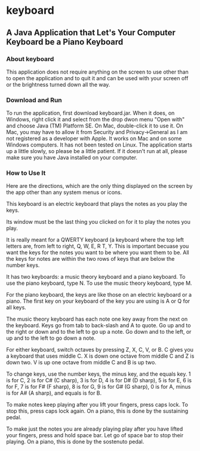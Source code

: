 # keyboard
## A Java Application that Let's Your Computer Keyboard be a Piano Keyboard
### About keyboard
This application does not require anything on the screen to use other than to open the application and to quit it and can be used with your screen off or the brightness turned down all the way.

### Download and Run
To run the application, first download keyboard.jar. When it does, on Windows, right click it and select from the drop dwon menu "Open with" and choose Java (TM) Platform SE. On Mac, double-click it to use it. On Mac, you may have to allow it from Security and Privacy->General as I am not registered as a developer with Apple. It works on Mac and on some Windows computers.  It has not been tested on Linux.  The application starts up a little slowly, so please be a little patient. If it doesn't run at all, please make sure you have Java installed on your computer.

### How to Use It
Here are the directions, which are the only thing displayed on the screen by the app other than any system menus or icons.

This keyboard is an electric keyboard that plays the notes as you play the keys.

Its window must be the last thing you clicked on for it to play the notes you play.

It is really meant for a QWERTY keyboard (a keyboard where the top left letters are, from left to right, Q, W, E, R T, Y.  This is important becuase you want the keys for the notes you want to be where you want them to be.  All the keys for notes are within the two rows of keys that are below the number keys.

It has two keyboards: a music theory keyboard and a piano keyboard.  To use the piano keyboard, type N.  To use the music theory keyboard, type M.

For the piano keyboard, the keys are like those on an electric keyboard or a piano.  The first key on your keyboard of the key you are using is A or Q for all keys.

The music theory keyboard has each note one key away from the next on the keyboard.  Keys go from tab to back-slash and A to quote.  Go up and to the right or down and to the left to go up a note.  Go down and to the left, or up and to the left to go down a note.

For either keyboard, switch octaves by pressing Z, X, C, V, or B.  C gives you a keyboard that uses middle C.  X is down one octave from middle C and Z is down two.  V is up one octave from middle C and B is up two.

To change keys, use the number keys, the minus key, and the equals key.  1 is for C, 2 is for C# (C sharp), 3 is for D, 4 is for D# (D sharp), 5 is for E, 6 is for F, 7 is for F# (F sharp), 8 is for G, 9 is for G# (G sharp), 0 is for A, minus is for A# (A sharp), and equals is for B.

To make notes keep playing after you lift your fingers, press caps lock.  To stop this, press caps lock again.  On a piano, this is done by the sustaining pedal.

To make just the notes you are already playing play after you have lifted your fingers, press and hold space bar.  Let go of space bar to stop their playing.  On a piano, this is done by the sostenuto pedal.
